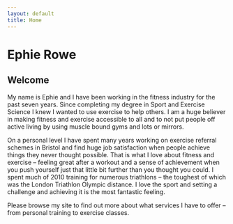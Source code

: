 ```yaml
---
layout: default
title: Home
---
```


Ephie Rowe
==========


## Welcome

My name is Ephie and I have been working in the fitness industry for the past
seven years. Since completing my degree in Sport and Exercise Science I knew I
wanted to use exercise to help others. I am a huge believer in making fitness
and exercise accessible to all and to not put people off active living by using
muscle bound gyms and lots or mirrors.

On a personal level I have spent many years working on exercise referral schemes
in Bristol and find huge job satisfaction when people achieve things they never
thought possible. That is what I love about fitness and exercise – feeling great
after a workout and a sense of achievement when you push yourself just that
little bit further than you thought you could. I spent much of 2010 training for
numerous triathlons – the toughest of which was the London Triathlon Olympic
distance. I love the sport and setting a challenge and achieving it is the most
fantastic feeling.

Please browse my site to find out more about what services I have to offer –
from personal training to exercise classes.
